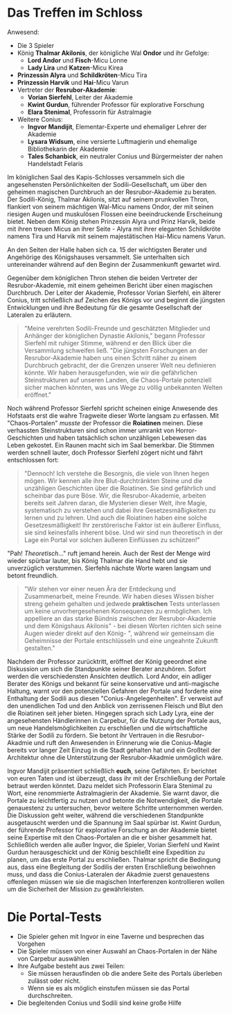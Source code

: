
# Das Treffen im Schloss
Anwesend: 
* Die 3 Spieler 
* König **Thalmar Akilonis**, der königliche Wal **Ondor** und ihr Gefolge:
    * **Lord Andor** und **Fisch**-Micu Lonne
    * **Lady Lira** und **Katzen**-Micu Kirea
* **Prinzessin Alyra** und **Schildkröten**-Micu Tira
* **Prinzessin Harvik** und **Hai**-Micu Varun
* Vertreter der **Resrubor-Akademie**:
    * **Vorian Sierfehl**, Leiter der Akademie
    * **Kwint Gurdun**, führender Professor für explorative Forschung
    * **Elara Stenimal**, Professorin für Astralmagie
* Weitere Conius:
    * **Ingvor Mandijit**, Elementar-Experte und ehemaliger Lehrer der Akademie
    * **Lysara Widsum**, eine versierte Luftmagierin und ehemalige Bibliothekarin der Akademie
    * **Tales Schanbick**, ein neutraler Conius und Bürgermeister der nahen Handelstadt Felaris


Im königlichen Saal des Kapis-Schlosses versammeln sich die angesehensten Persönlichkeiten der Sodili-Gesellschaft, um über den geheimen magischen Durchbruch an der Resrubor-Akademie zu beraten. Der Sodili-König, Thalmar Akilonis, sitzt auf seinem prunkvollen Thron, flankiert von seinem mächtigen Wal-Micu namens Ondor, der mit seinen riesigen Augen und muskulösen Flossen eine beeindruckende Erscheinung bietet. Neben dem König stehen Prinzessin Alyra und Prinz Harvik, beide mit ihren treuen Micus an ihrer Seite - Alyra mit ihrer eleganten Schildkröte namens Tira und Harvik mit seinem majestätischen Hai-Micu namens Varun.

An den Seiten der Halle haben sich ca. 15 der wichtigsten Berater und Angehörige des Königshauses versammelt. Sie unterhalten sich untereinander während auf den Beginn der Zusammenkunft gewartet wird.

Gegenüber dem königlichen Thron stehen die beiden Vertreter der Resrubor-Akademie, mit einem geheimen Bericht über einen magischen Durchbruch. Der Leiter der Akademie, Professor Vorian Sierfehl, ein älterer Conius, tritt schließlich auf Zeichen des Königs vor und beginnt die jüngsten Entwicklungen und ihre Bedeutung für die gesamte Gesellschaft der Lateralen zu erläutern.

>"Meine verehrten Sodili-Freunde und geschätzten Mitglieder und Anhänger der königlichen Dynastie Akilonis," begann Professor Sierfehl mit ruhiger Stimme, während er den Blick über die Versammlung schweifen ließ. "Die jüngsten Forschungen an der Resrubor-Akademie haben uns einen Schritt näher zu einem Durchbruch gebracht, der die Grenzen unserer Welt neu definieren könnte. Wir haben herausgefunden, wie wir die gefährlichen Steinstrukturen auf unseren Landen, die Chaos-Portale potenziell sicher machen könnten, was uns Wege zu völlig unbekannten Welten eröffnet."

Noch während Professor Sierfehl spricht scheinen einige Anwesende des Hofstaats erst die wahre Tragweite dieser Worte langsam zu erfassen. Mit "Chaos-Portalen" *musste* der Professor die **Roiatinen** meinen. Diese verhassten Steinstrukturen sind schon immer umrankt von Horror-Geschichten und haben tatsächlich schon unzähligen Lebewesen das Leben gekostet. Ein Raunen macht sich im Saal bemerkbar. Die Stimmen werden schnell lauter, doch Professor Sierfehl zögert nicht und fährt entschlossen fort:

>"Dennoch! Ich verstehe die Besorgnis, die viele von Ihnen hegen mögen. Wir kennen alle ihre Blut-durchtränkten Steine und die unzähligen Geschichten über die Roiatinen. Sie sind gefährlich und scheinbar das pure Böse. Wir, die Resrubor-Akademie, arbeiten bereits seit Jahren daran, die Mysterien dieser Welt, ihre Magie, systematisch zu verstehen und dabei ihre Gesetzesmäßigkeiten zu lernen und zu lehren. Und auch die Roiatinen haben eine solche Gesetzesmäßigkeit! Ihr zerstörerische Faktor ist ein äußerer Einfluss, sie sind keinesfalls inherent böse. Und wir sind nun theoretisch in der Lage ein Portal vor solchen äußeren Einflüssen zu schützen!"

"Pah! *Theoretisch*..." ruft jemand herein. Auch der Rest der Menge wird wieder spürbar lauter, bis König Thalmar die Hand hebt und sie unverzüglich verstummen. 
Sierfehls nächste Worte waren langsam und betont freundlich. 

>"Wir stehen vor einer neuen Ära der Entdeckung und Zusammenarbeit, meine Freunde. Wir haben dieses Wissen bisher streng geheim gehalten und jedwede **praktischen** Tests unterlassen um keine unvorhergesehenen Konsequenzen zu ermöglichen. Ich appelliere an das starke Bündnis zwischen der Resrubor-Akademie und dem Königshaus Akilonis" - bei diesen Worten richten sich seine Augen wieder direkt auf den König- ", während wir gemeinsam die Geheimnisse der Portale entschlüsseln und eine ungeahnte Zukunft gestalten."

Nachdem der Professor zurücktritt, eröffnet der König geeordnet eine Diskussion um sich die Standpunkte seiner Berater anzuhören. Sofort werden die verschiedensten Ansichten deutlich. Lord Andor, ein adliger Berater des Königs und bekannt für seine konservative und anti-magische Haltung, warnt vor den potenziellen Gefahren der Portale und forderte eine Enthaltung der Sodili aus diesen "Conius-Angelegenheiten". Er verweist auf den unendlichen Tod und den Anblick von zerrissenen Fleisch und Blut den die Roiatinen seit jeher bieten. 
Hingegen sprach sich Lady Lyra, eine der angesehensten Händlerinnen in Carpebur, für die Nutzung der Portale aus, um neue Handelsmöglichkeiten zu erschließen und die wirtschaftliche Stärke der Sodili zu fördern. Sie betont ihr Vertrauen in die Resrubor-Akadmie und ruft den Anwesenden in Erinnerung wie die Conius-Magie bereits vor langer Zeit Einzug in die Stadt gehalten hat und ein Großteil der Architektur ohne die Unterstützung der Resrubor-Akadmie unmöglich wäre.

Ingvor Mandijit präsentiert schließlich **euch**, seine Gefährten. Er berichtet von euren Taten und ist überzeugt, dass ihr mit der Erschließung der Portale betraut werden könntet. Dazu meldet sich Professorin Elara Stenimal zu Wort, eine renommierte Astralmagierin der Akademie. Sie warnt davor, die Portale zu leichtfertig zu nutzen und betonte die Notwendigkeit, die Portale genauestenz zu untersuchen, bevor weitere Schritte unternommen werden. Die Diskussion geht weiter, während die verschiedenen Standpunkte ausgetauscht werden und die Spannung im Saal spürbar ist. Kwint Gurdun, der führende Professor für explorative Forschung an der Akademie bietet seine Expertise mit den Chaos-Portalen an die er bisher gesammelt hat.
Schließlich werden alle außer Ingvor, die Spieler, Vorian Sierfehl und Kwint Gurdun herausgeschickt und der König beschließt eine Expedition zu planen, um das erste Portal zu erschließen. Thalmar spricht die Bedingung aus, dass eine Begleitung der Sodilis der ersten Erschließung beiwohnen muss, und dass die Conius-Lateralen der Akadmie zuerst genauestens offenlegen müssen wie sie die magischen Interferenzen kontrollieren wollen um die Sicherheit der Mission zu gewährleisten. 

# Die Portal-Tests
* Die Spieler gehen mit Ingvor in eine Taverne und besprechen das Vorgehen
* Die Spieler müssen von einer Auswahl an Chaos-Portalen in der Nähe von Carpebur auswählen
* Ihre Aufgabe besteht aus zwei Teilen:
    * Sie müssen herausfinden ob die andere Seite des Portals überleben zulässt oder nicht.
    * Wenn sie es als möglich einstufen müssen sie das Portal durchschreiten.
* Die begleitenden Conius und Sodili sind keine große Hilfe

